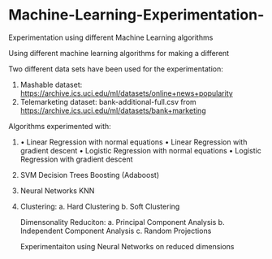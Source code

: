 # Machine-Learning-Experimentation-
Experimentation using different Machine Learning algorithms  

Using different machine learning algorithms for making a different 

Two different data sets have been used for the experimentation:
1.	Mashable dataset: https://archive.ics.uci.edu/ml/datasets/online+news+popularity
2.	Telemarketing dataset: bank-additional-full.csv from https://archive.ics.uci.edu/ml/datasets/bank+marketing


Algorithms experimented with:
1. •	Linear Regression with normal equations
   •	Linear Regression with gradient descent
   •	Logistic Regression with normal equations
   •	Logistic Regression with gradient descent

   
2. SVM
   Decision Trees 
   Boosting (Adaboost)
   
3. Neural Networks 
   KNN

4. Clustering:
      a. Hard Clustering 
      b. Soft Clustering 
    
   Dimensonality Reduciton:
      a. Principal Component Analysis
      b. Independent Component Analysis
      c. Random Projections
    
   Experimentaiton using Neural Networks on reduced dimensions 
    
  
 
 
